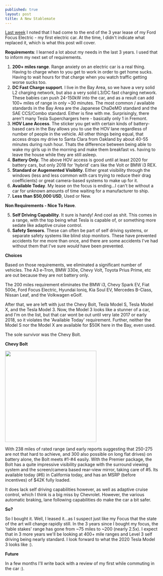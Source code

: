 ```yaml
---
published: true
layout: post
title: A New Stablemate
---
```


[Last week](http://exaforge.com/blog/2017/03/20/end-of-an-era) I noted that I had come to the end of the 3 year lease of my Ford Focus Electric - my first electric car.  At the time, I didn't indicate what replaced it, which is what this post will cover.

**Requirements**: I learned a lot about my needs in the last 3 years.  I used that to inform my next set of requirements.

 1. **200+ miles range**.  Range anxiety on an electric car is a real thing.  Having to charge when to you get to work in order to get home sucks.  Having to wait hours for that charge when you watch traffic getting worse sucks too.
 2. **DC Fast Charge support**.  I live in the Bay Area, so we have a very solid L2 charging network, but also a very solid L3/DC fast charging network.   These babies can push 24-150kW into the car, and as a result can add 100+ miles of range in only ~30 minutes.  The most common / available standards in the Bay Area are the Japanese ChaDeMO standard and the SAE CCS/Combo standard.  Either is fine with me.  Surprisingly, there aren't many Tesla Superchargers here - basically only 1 in Fremont.
 3.  **HOV Lane Access**.  The sticker you get with certain kinds of battery-based cars in the Bay allows you to use the HOV lane regardless of number of people in the vehicle.  All other things being equal, that access drops my drive to Santa Clara from Oakland by about 40-55 minutes during rush hour.  Thats the difference between being able to wake my girls up in the morning and make them breakfast vs. having to leave the house while they are still asleep.
 4. **Battery Only**. The above HOV access is good until at least 2020 for battery cars, but only 2018 for 'hybrid' cars like the Volt or BMW i3 REX.
 5. **Standard or Augemented Visiblity**.  Either great visibility through the windows (less and less common with cars trying to reduce their drag coefficients) or great camera-based systems to make up for it.
 6. **Available Today**.  My lease on the focus is ending...I can't be without a car for unknown amounts of time waiting for a manufacturer to ship.
 7. **Less than $50,000 USD**, Used or New.

**Non Requirements - Nice To Have**.

 5. **Self Driving Capability**.  It sure is handy!  And cool as shit. This comes in a range, with the top being what Tesla is capable of, or something more sedate like adaptive cruise control.
 6. **Safety Sensors**.  These can often be part of self driving systems, or separate safety systems like blind stop monitors.  These have prevented accidents for me more than once, and there are some accidents I've had without them that I've sure *would* have been prevented.

**Choices**

Based on those requirements, we eliminated a significant number of vehicles.  The A3 e-Tron, BMW 330e, Chevy Volt, Toyota Prius Prime, etc are out because they are not battery only.  

The 200 miles requirement eliminates the BMW i3, Chevy Spark EV, Fiat 500e, Ford Focus Electric, Hyundai Ioniq, Kia Soul EV, Mercedes B-Class, Nissan Leaf, and the Volkwagen eGolf.

After that, we are left with just the Chevy Bolt, Tesla Model S, Tesla Model X, and the Tesla Model 3.  Now, the Model 3 looks like a stunner of a car, and I'm on the list, but that car wont be out until very late 2017 or early 2018, so it violates the 'Available Today' requirement.  Further, neither the Model S nor the Model X are available for $50K here in the Bay, even used.

The sole survivor was the Chevy Bolt.

**Chevy Bolt**

<img src='https://cdn0.vox-cdn.com/thumbor/39dAilW0XAFyjz4lHvSdiIwUg1A=/cdn0.vox-cdn.com/uploads/chorus_asset/file/7090837/jgolson_160909_1219_0092.0.0.jpg' width=300>

With 238 miles of rated range (and early reports suggesting that 250-275 are not that hard to achieve, and 300 also possible on long flat drives) on battery alone, the Bolt meets #1-#4 easily.  With the Premier package, the Bolt has a quite impressive visibility package with the surround viewing system and the screen/camera based rear-view mirror, taking care of #5.  Its available today (#6) in California today, and has an MSRP (before incentives) of $42K fully loaded.

It does lack self driving capabilities however, as well as adaptive cruise control, which I think is a big miss by Chevrolet.  However, the various automatic braking, lane following capabilities do make the car a bit safer.

**So?**

So I bought it.   Well, I leased it...as I suspect just like my Focus that the state of the art will change rapidly still.   In the 3 years since I bought my focus, the 'table stakes' range has gone from ~75 miles to ~200 (nearly 2.5x).  I expect that in 3 more years we'll be looking at 400+ mile ranges and Level 3 self driving being nearly standard.   I look forward to what the 2020 Tesla Model 3 looks like :).

**Future**

In a few months I'll write back with a review of my first while commuting in the car :).
